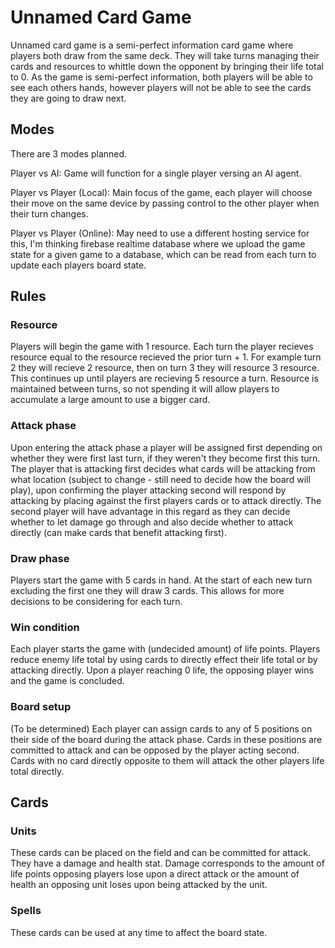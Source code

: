 # Unnamed Card Game

Unnamed card game is a semi-perfect information card game where players both draw from the same deck. They will take turns managing their cards and resources to whittle down the opponent by bringing their life total to 0. As the game is semi-perfect information, both players will be able to see each others hands, however players will not be able to see the cards they are going to draw next.


## Modes

There are 3 modes planned.

Player vs AI: Game will function for a single player versing an AI agent.

Player vs Player (Local): Main focus of the game, each player will choose their move on the same device by passing control to the other player when their turn changes.

Player vs Player (Online): May need to use a different hosting service for this, I'm thinking firebase realtime database where we upload the game state for a given game to a database, which can be read from each turn to update each players board state.

## Rules

### Resource

Players will begin the game with 1 resource. Each turn the player recieves resource equal to the resource recieved the prior turn + 1. For example turn 2 they will recieve 2 resource, then on turn 3 they will resource 3 resource. This continues up until players are recieving 5 resource a turn. Resource is maintained between turns, so not spending it will allow players to accumulate a large amount to use a bigger card.

### Attack phase

Upon entering the attack phase a player will be assigned first depending on whether they were first last turn, if they weren't they become first this turn. The player that is attacking first decides what cards will be attacking from what location (subject to change - still need to decide how the board will play), upon confirming the player attacking second will respond by attacking by placing against the first players cards or to attack directly. The second player will have advantage in this regard as they can decide whether to let damage go through and also decide whether to attack directly (can make cards that benefit attacking first).

### Draw phase

Players start the game with 5 cards in hand. At the start of each new turn excluding the first one they will draw 3 cards. This allows for more decisions to be considering for each turn. 

### Win condition

Each player starts the game with (undecided amount) of life points. Players reduce enemy life total by using cards to directly effect their life total or by attacking directly. Upon a player reaching 0 life, the opposing player wins and the game is concluded. 

### Board setup

(To be determined) Each player can assign cards to any of 5 positions on their side of the board during the attack phase. Cards in these positions are committed to attack and can be opposed by the player acting second. Cards with no card directly opposite to them will attack the other players life total directly.

## Cards

### Units

These cards can be placed on the field and can be committed for attack. They have a damage and health stat. Damage corresponds to the amount of life points opposing players lose upon a direct attack or the amount of health an opposing unit loses upon being attacked by the unit. 

### Spells

These cards can be used at any time to affect the board state.